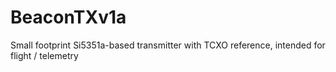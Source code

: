 # BeaconTXv1a
Small footprint Si5351a-based transmitter with TCXO reference, intended for flight / telemetry
